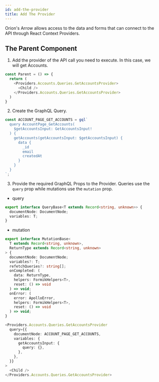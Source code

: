 ```yaml
---
id: add-the-provider
title: Add The Provider
---
```


Orion's Arrow allows access to the data and forms that can connect to the API through React Context Providers.

## The Parent Component

1. Add the provider of the API call you need to execute. In this case, we will get Accounts. 

```js
const Parent = () => {
  return (
    <Providers.Accounts.Queries.GetAccountsProvider>
      <Child />
    </Providers.Accounts.Queries.GetAccountsProvider>
  )
}
```

2. Create the GraphQL Query.

```js
const ACCOUNT_PAGE_GET_ACCOUNTS = gql`
  query AccountPage_GetAccounts(
    $getAccountsInput: GetAccountsInput!
  ) {
    getAccounts(getAccountsInput: $getAccountsInput) {
      data {
        _id
        email
        createdAt
      }
    }
  }
`;
```

3. Provide the required GraphQL Props to the Provider. Queries use the `query` prop while mutations use the `mutation` prop.

- query

```ts
export interface QueryBase<T extends Record<string, unknown>> {
  documentNode: DocumentNode;
  variables: T;
}
```

- mutation

```ts
export interface MutationBase<
  T extends Record<string, unknown>,
  ReturnType extends Record<string, unknown>
> {
  documentNode: DocumentNode;
  variables?: T;
  refetchQueries?: string[];
  onCompleted: (
    data: ReturnType,
    helpers: FormikHelpers<T>,
    reset: () => void
  ) => void;
  onError: (
    error: ApolloError,
    helpers: FormikHelpers<T>,
    reset: () => void
  ) => void;
}
```

```ts
<Providers.Accounts.Queries.GetAccountsProvider
  query={{
    documentNode: ACCOUNT_PAGE_GET_ACCOUNTS,
    variables: {
      getAccountsInput: {
        query: {},
      },
    },
  }}
>
  <Child />
</Providers.Accounts.Queries.GetAccountsProvider>
```
